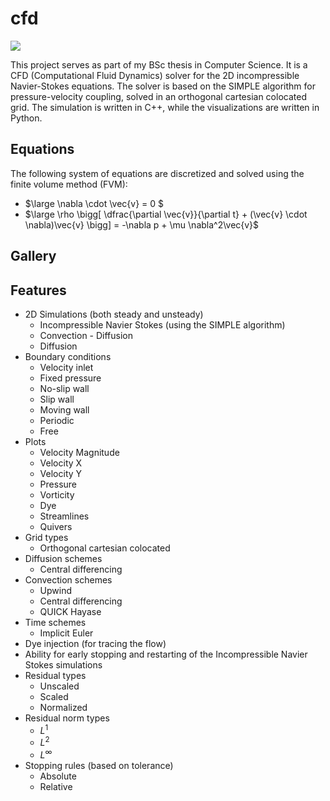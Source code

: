 # cfd

<a target="_blank" href="https://www.paypal.com/donate/?hosted_button_id=J65KNQYEK88ML">
  <img src="https://img.shields.io/badge/Donate-PayPal-green.svg">
</a>

This project serves as part of my BSc thesis in Computer Science. It is a CFD (Computational Fluid Dynamics) solver for
the 2D incompressible Navier-Stokes equations. The solver is based on the SIMPLE
algorithm for pressure-velocity coupling, solved in an orthogonal cartesian colocated grid. The simulation is written in
C++, while the visualizations are written in Python.

## Equations

The following system of equations are discretized and solved using the finite volume method (FVM):

- $\large \nabla \cdot \vec{v} = 0 $
- $\large \rho \bigg[ \dfrac{\partial \vec{v}}{\partial t} + (\vec{v} \cdot \nabla)\vec{v} \bigg] = -\nabla p + \mu \nabla^2\vec{v}$

## Gallery

## Features

- 2D Simulations (both steady and unsteady)
    - Incompressible Navier Stokes (using the SIMPLE algorithm)
    - Convection - Diffusion
    - Diffusion
- Boundary conditions
    - Velocity inlet
    - Fixed pressure
    - No-slip wall
    - Slip wall
    - Moving wall
    - Periodic
    - Free
- Plots
    - Velocity Magnitude
    - Velocity X
    - Velocity Y
    - Pressure
    - Vorticity
    - Dye
    - Streamlines
    - Quivers
- Grid types
    - Orthogonal cartesian colocated
- Diffusion schemes
    - Central differencing
- Convection schemes
    - Upwind
    - Central differencing
    - QUICK Hayase
- Time schemes
    - Implicit Euler
- Dye injection (for tracing the flow)
- Ability for early stopping and restarting of the Incompressible Navier Stokes simulations
- Residual types
    - Unscaled
    - Scaled
    - Normalized
- Residual norm types
    - $L^1$
    - $L^2$
    - $L^\infty$
- Stopping rules (based on tolerance)
    - Absolute
    - Relative